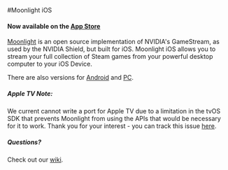 #Moonlight iOS

#### Now available on the [App Store](https://itunes.apple.com/us/app/moonlight-game-streaming/id1000551566?mt=8) 

[Moonlight](http://moonlight-stream.com) is an open source implementation of NVIDIA's GameStream, as used by the NVIDIA Shield, but built for iOS. Moonlight iOS allows you to stream your full collection of Steam games from
your powerful desktop computer to your iOS Device.

There are also versions for [Android](https://github.com/moonlight-stream/moonlight-android) and [PC](https://github.com/moonlight-stream/moonlight-pc). 

##### Apple TV Note: 
We current cannot write a port for Apple TV due to a limitation in the tvOS SDK that prevents Moonlight from using the APIs that would be necessary for it to work. Thank you for your interest - you can track this issue [here](https://github.com/moonlight-stream/moonlight-ios/issues/184). 

##### Questions?
Check out our [wiki](https://github.com/moonlight-stream/moonlight-android/wiki).
